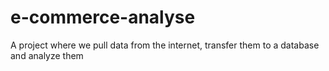 # e-commerce-analyse
A project where we pull data from the internet, transfer them to a database and analyze them
